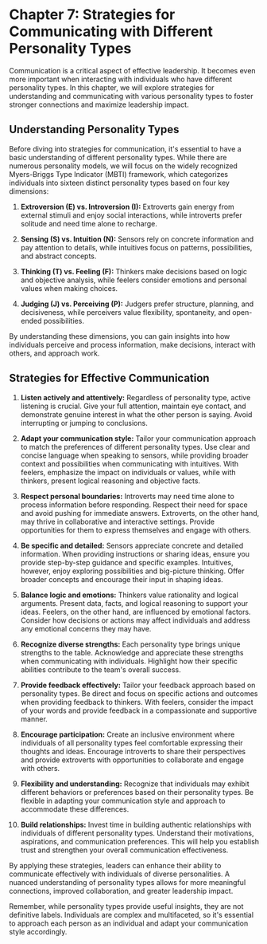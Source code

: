 Chapter 7: Strategies for Communicating with Different Personality Types
========================================================================

Communication is a critical aspect of effective leadership. It becomes even more important when interacting with individuals who have different personality types. In this chapter, we will explore strategies for understanding and communicating with various personality types to foster stronger connections and maximize leadership impact.

**Understanding Personality Types**
-----------------------------------

Before diving into strategies for communication, it's essential to have a basic understanding of different personality types. While there are numerous personality models, we will focus on the widely recognized Myers-Briggs Type Indicator (MBTI) framework, which categorizes individuals into sixteen distinct personality types based on four key dimensions:

1. **Extroversion (E) vs. Introversion (I):** Extroverts gain energy from external stimuli and enjoy social interactions, while introverts prefer solitude and need time alone to recharge.

2. **Sensing (S) vs. Intuition (N):** Sensors rely on concrete information and pay attention to details, while intuitives focus on patterns, possibilities, and abstract concepts.

3. **Thinking (T) vs. Feeling (F):** Thinkers make decisions based on logic and objective analysis, while feelers consider emotions and personal values when making choices.

4. **Judging (J) vs. Perceiving (P):** Judgers prefer structure, planning, and decisiveness, while perceivers value flexibility, spontaneity, and open-ended possibilities.

By understanding these dimensions, you can gain insights into how individuals perceive and process information, make decisions, interact with others, and approach work.

**Strategies for Effective Communication**
------------------------------------------

1. **Listen actively and attentively:** Regardless of personality type, active listening is crucial. Give your full attention, maintain eye contact, and demonstrate genuine interest in what the other person is saying. Avoid interrupting or jumping to conclusions.

2. **Adapt your communication style:** Tailor your communication approach to match the preferences of different personality types. Use clear and concise language when speaking to sensors, while providing broader context and possibilities when communicating with intuitives. With feelers, emphasize the impact on individuals or values, while with thinkers, present logical reasoning and objective facts.

3. **Respect personal boundaries:** Introverts may need time alone to process information before responding. Respect their need for space and avoid pushing for immediate answers. Extroverts, on the other hand, may thrive in collaborative and interactive settings. Provide opportunities for them to express themselves and engage with others.

4. **Be specific and detailed:** Sensors appreciate concrete and detailed information. When providing instructions or sharing ideas, ensure you provide step-by-step guidance and specific examples. Intuitives, however, enjoy exploring possibilities and big-picture thinking. Offer broader concepts and encourage their input in shaping ideas.

5. **Balance logic and emotions:** Thinkers value rationality and logical arguments. Present data, facts, and logical reasoning to support your ideas. Feelers, on the other hand, are influenced by emotional factors. Consider how decisions or actions may affect individuals and address any emotional concerns they may have.

6. **Recognize diverse strengths:** Each personality type brings unique strengths to the table. Acknowledge and appreciate these strengths when communicating with individuals. Highlight how their specific abilities contribute to the team's overall success.

7. **Provide feedback effectively:** Tailor your feedback approach based on personality types. Be direct and focus on specific actions and outcomes when providing feedback to thinkers. With feelers, consider the impact of your words and provide feedback in a compassionate and supportive manner.

8. **Encourage participation:** Create an inclusive environment where individuals of all personality types feel comfortable expressing their thoughts and ideas. Encourage introverts to share their perspectives and provide extroverts with opportunities to collaborate and engage with others.

9. **Flexibility and understanding:** Recognize that individuals may exhibit different behaviors or preferences based on their personality types. Be flexible in adapting your communication style and approach to accommodate these differences.

10. **Build relationships:** Invest time in building authentic relationships with individuals of different personality types. Understand their motivations, aspirations, and communication preferences. This will help you establish trust and strengthen your overall communication effectiveness.

By applying these strategies, leaders can enhance their ability to communicate effectively with individuals of diverse personalities. A nuanced understanding of personality types allows for more meaningful connections, improved collaboration, and greater leadership impact.

Remember, while personality types provide useful insights, they are not definitive labels. Individuals are complex and multifaceted, so it's essential to approach each person as an individual and adapt your communication style accordingly.
